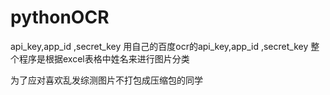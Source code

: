 # pythonOCR
api_key,app_id ,secret_key 用自己的百度ocr的api_key,app_id ,secret_key 
整个程序是根据excel表格中姓名来进行图片分类


为了应对喜欢乱发综测图片不打包成压缩包的同学

